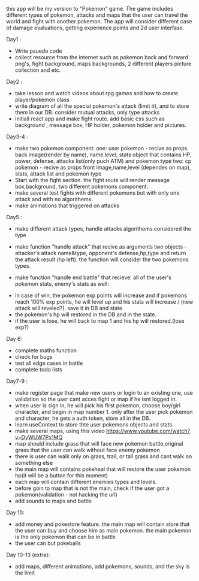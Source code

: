 this app will be my version to "Pokemon" game. The game includes different types of pokemon, attacks and maps that the user can travel the world and fight with another pokemon. The app will consider different case of damage evaluations, getting experience points and 2d user interfase.

Day1 :
* Write psuedo code
* collect resource from the internet such as pokemon back and forward png's, fight background, maps backgrounds, 2  different players picture collection and etc.

Day2 :
* take lesson and watch videos about rpg games and how to create player/pokemon class 
* write diagram of all the special pokemon's attack (limit it), and to store them in our DB. consider mutual attacks, only type attacks
* initiall react app and make fight route. add basic css such as background , message box, HP holder, pokemon holder and pictures.

Day3-4 :
* make two pokemon component:
one: user pokemon - recive as props back image(render by name), name,level,  stats object that contains HP, power, defense, attacks list(only puch ATM) and pokemon type
two: cp pokemon - recive as props front image,name,level (dependes on map), stats, attack list and pokemon type
* Start with the fight section. the fight route will render message box,background, two different pokemons component.
* make several test fights with different pokemons but with only one attack and with no algorithems.
* make animations that triggered on attacks

Day5 : 
* make different attack types, handle attacks algorithems considered the type
* make function "handle attack" that recive as arguments two objects -
 attacker's attack name&type,
  opponent's defense,hp,type 
  and return the attack result (hp left). the function will consider the two pokemons types.

* make function "handle end battle" that recieve:
 all of the user's pokemon stats,
 enemy's stats as well:
 - in case of win, the pokemon exp points will increase and if pokemons reach 100% exp points, he will level up and his stats will increase / (new attack will reveled?). save it in DB and state
 - the pokemon's hp will restored in the DB and in the state.
 - if the user is lose, he will back to map 1 and his hp will restored.(lose exp?)

Day 6:
* complete maths function 
* check for bugs 
* test all edge cases in battle
* complete todo lists

Day7-9 :
* make register page that make new users or login to an existing one, use validation so the user cant acces fight or map if he isnt logged in.
* when user is sign in, he will pick his first pokemon, choose boy/girl character, and begin in map number 1. only after the user pick pokemon and character, he gets a auth token, store all in the DB.
* learn useContext to store thte user pokemons objects and stats
* make several maps, using this video https://www.youtube.com/watch?v=DyWUW7Px1MQ
* map should include grass that will face new pokemon battle,original grass that the user can walk without face enemy pokemon
* there is user can walk only on grass, trail, or tall grass and cant walk on something else 
* the main map will contains pokeheal that will restore the user pokemon hp(it will be a button for this moment)
* each map will contain different enemies types and levels.
* before goin to map that is not the main, check if the user got a pokemon(validation - not hacking the url)
* add sounds to maps and battle

Day 10:
* add money and pokestore feature. the main map will contain store that the user can buy and choose him as main pokemon. the main pokemon is the only pokemon that can be in battle
* the user can but pokeballs 

Day 10-13 (extra):
* add maps, different animations, add pokemons, sounds, and the sky is the limit


